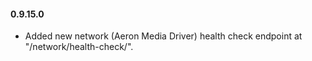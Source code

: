 #### 0.9.15.0
* Added new network (Aeron Media Driver) health check endpoint at "/network/health-check/".
